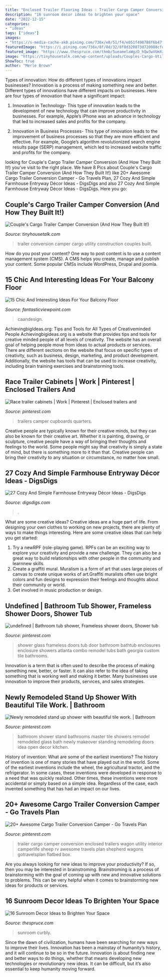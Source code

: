 ```yaml
---
title: "Enclosed Trailer Flooring Ideas : Trailer Cargo Camper Conversion Enclosed Trailers Wagon Utility Interior Camperlife Sheep Rv Awesome Travels Plan Shepherd Wagons Gotravelsplan Flatbed Box"
description: "16 sunroom decor ideas to brighten your space"
date: "2022-12-15"
categories:
- "ideas"
tags: ["ideas"]
images:
- "https://s-media-cache-ak0.pinimg.com/736x/e0/51/f4/e051f498788f6b47ff0509b76e654711--shower-bathroom-master-shower.jpg"
featuredImage: "https://i.pinimg.com/736x/8f/8d/32/8f8d320873d720988cfda2bd2c33db2e.jpg"
featured_image: "https://www.thespruce.com/thmb/5ueamelaWgzD_hQw3wVUmXzjAvw=/960x0/filters:no_upscale():max_bytes(150000):strip_icc()/DSC_0057-5adf765304d1cf0036f3c703.jpg"
image: "https://tinyhousetalk.com/wp-content/uploads/Couples-Cargo-Utility-Trailer-to-Camper-Conversion-Construction-0015.jpg"
ShowToc: true
author: "Merle Brown"
---
```



Types of innovation: How do different types of innovations impact businesses?
Innovation is a process of making something new and better. Different types of innovations have different impacts on businesses. Here are four types of innovation that have a significant impact:
1. Innovation in Technology- This type of innovation leads to the development of new technology that can improve productivity in businesses. For example, Apple’s iPhone was an advance in technology that led to increased sales and profits for the company.

2. Innovation in Business Processes- This type of innovation leads to the improvement of business processes so that they are more efficient and effective. For example, Google’s algorithm revolutionized search engine results page (SERP) management, which led to increased website traffic and profits for the company.


	

		
looking for Couple&#039;s Cargo Trailer Camper Conversion (And How They Built It!) you've visit to the right place. We have 8 Pics about Couple&#039;s Cargo Trailer Camper Conversion (And How They Built It!) like 20+ Awesome Cargo Trailer Conversion Camper - Go Travels Plan, 27 Cozy And Simple Farmhouse Entryway Décor Ideas - DigsDigs and also 27 Cozy And Simple Farmhouse Entryway Décor Ideas - DigsDigs. Here you go:
		
    
## Couple&#039;s Cargo Trailer Camper Conversion (And How They Built It!)

<img loading=lazy src="https://tinyhousetalk.com/wp-content/uploads/Couples-Cargo-Utility-Trailer-to-Camper-Conversion-Construction-0015.jpg" onerror="this.onerror=null;this.src='https://tse2.mm.bing.net/th?id=OIP.n-_TPiTZ6-L9YZXfbaq9iwHaJf&amp;pid=15.1';" alt="Couple&#039;s Cargo Trailer Camper Conversion (And How They Built It!)">

_Source: tinyhousetalk.com_

>trailer conversion camper cargo utility construction couples built. 

	

How do you post your content?
One way to post content is to use a content management system (CMS). A CMS helps you create, manage and publish your content. Some popular CMSs include WordPress, Drupal and joomla.

    
## 15 Chic And Interesting Ideas For Your Balcony Floor

<img loading=lazy src="https://www.fantasticviewpoint.com/wp-content/uploads/2016/02/Apartment-in-Taiwan-06-634x951.jpg" onerror="this.onerror=null;this.src='https://tse2.mm.bing.net/th?id=OIP.S4SoPmxWZwDNvXF1bFDx_wHaLH&amp;pid=15.1';" alt="15 Chic And Interesting Ideas For Your Balcony Floor">

_Source: fantasticviewpoint.com_

>caandesign. 

	

AchievingbigIdeas.org: Tips and Tools for All Types of Creativeminded People
Achievingbigideas.org is a website that provides tips and tools for creative minded people of all levels of creativity. The website has an overall goal of helping people move from ideas to actual products or services. There are different sections on the website that focus on specific types of creativity, such as business, design, marketing, and product development. Additionally, the website has tools that can be used to increase creativity, including brain training exercises and brainstorming tools.

    
## Race Trailer Cabinets | Work | Pinterest | Enclosed Trailers And

<img loading=lazy src="https://s-media-cache-ak0.pinimg.com/736x/53/3e/3b/533e3b89e334322f97ae4ba719ed6172--food-storage-rooms-trailer-organization.jpg" onerror="this.onerror=null;this.src='https://tse2.mm.bing.net/th?id=OIP.1X6e4I0BnyyXu8QTwff72QHaJ3&amp;pid=15.1';" alt="Race trailer cabinets | Work | Pinterest | Enclosed trailers and">

_Source: pinterest.com_

>trailers camper cupboards quarters. 

	

Creative people are typically known for their creative minds, but they can also be known for their creative art. Whether it is painting, drawing, or sculpture, creative people have a way of bringing their thoughts and feelings to the world. Some people might say that creativity is simply a state of mind, but there is something more to it than that. Creative people can bring their creativity to any situation or circumstance, no matter how small.

    
## 27 Cozy And Simple Farmhouse Entryway Décor Ideas - DigsDigs

<img loading=lazy src="https://www.digsdigs.com/photos/cozy-and-simple-farmhouse-entryway-decor-ideas-14.jpg" onerror="this.onerror=null;this.src='https://tse4.mm.bing.net/th?id=OIP.5GYTwQUFjedAFX096OlCRQHaJ4&amp;pid=15.1';" alt="27 Cozy And Simple Farmhouse Entryway Décor Ideas - DigsDigs">

_Source: digsdigs.com_

>. 

	

What are some creative ideas?
Creative ideas are a huge part of life. From designing your own clothes to working on new projects, there are plenty of ways to make things interesting. Here are some creative ideas that can help you get started: 
1. Try a newRPF (role-playing game). RPFs can be an exciting way to explore your creativity and provide a new challenge. They can also be a great way to build relationships with other people in the community and learnnew skills. 
2. Create a graffiti mural. Muralism is a form of art that uses large pieces of canvas to create unique works of art.Graffiti muralists often use bright colors and fun designs to expression their feelings and thoughts about their community or world. 
3. Get involved in music production or design.

    
## Undefined | Bathroom Tub Shower, Frameless Shower Doors, Shower Tub

<img loading=lazy src="https://i.pinimg.com/736x/f7/9e/d7/f79ed7f6d583a03eaf950584b4d73f97.jpg" onerror="this.onerror=null;this.src='https://tse1.mm.bing.net/th?id=OIP.wpqHm2v5o5DdcYDTnIPIkwHaJ4&amp;pid=15.1';" alt="undefined | Bathroom tub shower, Frameless shower doors, Shower tub">

_Source: pinterest.com_

>shower glass frameless doors tub door bathroom bathtub enclosures enclosure showers atlanta combo remodel tubs bath georgia custom tile bathrooms. 

	

Innovation is a term that is often used to describe the process of making something new, better, or faster. It can also refer to the idea of taking something that is working well and making it better. Many businesses use innovation to improve their products, services, and sales strategies.

    
## Newly Remodeled Stand Up Shower With Beautiful Tile Work. | Bathroom

<img loading=lazy src="https://s-media-cache-ak0.pinimg.com/736x/e0/51/f4/e051f498788f6b47ff0509b76e654711--shower-bathroom-master-shower.jpg" onerror="this.onerror=null;this.src='https://tse2.mm.bing.net/th?id=OIP.OHrXKZ2uEMtDRxf630JbkgHaJ7&amp;pid=15.1';" alt="Newly remodeled stand up shower with beautiful tile work. | Bathroom">

_Source: pinterest.com_

>bathroom shower stand bathrooms master tile showers remodel remodeled glass bath newly makeover standing remodeling doors idea open decor kitchen. 

	

History of invention: What are some of the earliest inventions?
The history of invention is one of many stories that have played out in the world. Some of the earliest inventions include the wheel, the agricultural tractor, and the refrigerator. In some cases, these inventions were developed in response to a need that was quickly realized. Other times, these inventions were more accidental or simply based on a simple idea. Regardless of the case, each invented something that has had an impact on our lives.

    
## 20+ Awesome Cargo Trailer Conversion Camper - Go Travels Plan

<img loading=lazy src="https://i.pinimg.com/736x/8f/8d/32/8f8d320873d720988cfda2bd2c33db2e.jpg" onerror="this.onerror=null;this.src='https://tse1.mm.bing.net/th?id=OIP.5SyPoHTtlHMutXKdJ1BUOQHaJ3&amp;pid=15.1';" alt="20+ Awesome Cargo Trailer Conversion Camper - Go Travels Plan">

_Source: pinterest.com_

>trailer cargo camper conversion enclosed trailers wagon utility interior camperlife sheep rv awesome travels plan shepherd wagons gotravelsplan flatbed box. 

	

Are you always looking for new ideas to improve your productivity? If so, then you may be interested in brainstroming. Brainstroming is a process of brainstorming with the goal of coming up with new and innovative solutions to problems. This can be very helpful when it comes to brainstorming new ideas for products or services.

    
## 16 Sunroom Decor Ideas To Brighten Your Space

<img loading=lazy src="https://www.thespruce.com/thmb/5ueamelaWgzD_hQw3wVUmXzjAvw=/960x0/filters:no_upscale():max_bytes(150000):strip_icc()/DSC_0057-5adf765304d1cf0036f3c703.jpg" onerror="this.onerror=null;this.src='https://tse3.mm.bing.net/th?id=OIP.BNlx8v5b0uU8qMHf4EOXXwHaKt&amp;pid=15.1';" alt="16 Sunroom Decor Ideas to Brighten Your Space">

_Source: thespruce.com_

>sunroom curbly. 

	

Since the dawn of civilization, humans have been searching for new ways to improve their lives. Innovation has been a mainstay of humanity’s history, and it will continue to be so in the future. Innovation is about finding new and better ways to do things, whether that means developing new technologies or revolutionary new ideas. It can be difficult, but it’s also essential to keep humanity moving forward.

